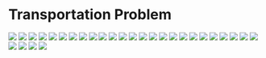 # Transportation Problem
<img src="./assets/transportation/1.jpg">
<img src="./assets/transportation/2.jpg">
<img src="./assets/transportation/3.jpg">
<img src="./assets/transportation/4.jpg">
<img src="./assets/transportation/5.jpg">
<img src="./assets/transportation/6.jpg">
<img src="./assets/transportation/7.jpg">
<img src="./assets/transportation/8.jpg">
<img src="./assets/transportation/9.jpg">
<img src="./assets/transportation/10.jpg">
<img src="./assets/transportation/11.jpg">
<img src="./assets/transportation/12.jpg">
<img src="./assets/transportation/13.jpg">
<img src="./assets/transportation/14.jpg">
<img src="./assets/transportation/15.jpg">
<img src="./assets/transportation/16.jpg">
<img src="./assets/transportation/17.jpg">
<img src="./assets/transportation/18.jpg">
<img src="./assets/transportation/19.jpg">
<img src="./assets/transportation/20.jpg">
<img src="./assets/transportation/21.jpg">
<img src="./assets/transportation/22.jpg">
<img src="./assets/transportation/23.jpg">
<img src="./assets/transportation/24.jpg">
<img src="./assets/transportation/25.jpg">
<img src="./assets/transportation/26.jpg">
<img src="./assets/transportation/27.jpg">
<img src="./assets/transportation/28.jpg">
<img src="./assets/transportation/29.jpg">
